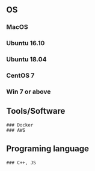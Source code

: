 ## OS
   ### MacOS
   ### Ubuntu 16.10
   ### Ubuntu 18.04
   ### CentOS 7
   ### Win 7 or above
## Tools/Software
    ### Docker
    ### AWS
## Programing language
    ### C++, JS
